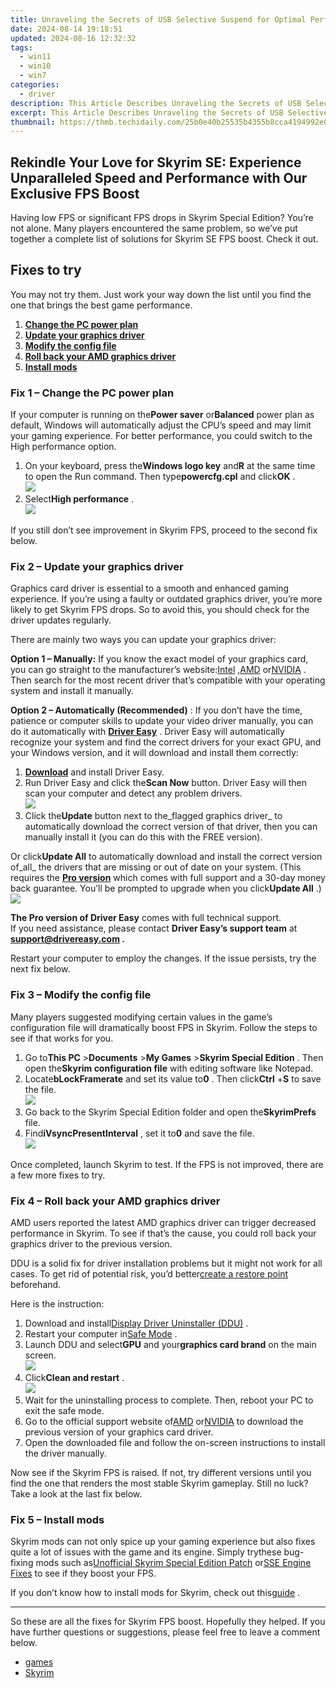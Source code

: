 ```yaml
---
title: Unraveling the Secrets of USB Selective Suspend for Optimal Performance
date: 2024-08-14 19:18:51
updated: 2024-08-16 12:32:32
tags:
  - win11
  - win10
  - win7
categories:
  - driver
description: This Article Describes Unraveling the Secrets of USB Selective Suspend for Optimal Performance
excerpt: This Article Describes Unraveling the Secrets of USB Selective Suspend for Optimal Performance
thumbnail: https://thmb.techidaily.com/25b0e40b25535b4355b8cca4194992e02cab9c78ac10458526a89f4c7d70d265.jpg
---
```


## Rekindle Your Love for Skyrim SE: Experience Unparalleled Speed and Performance with Our Exclusive FPS Boost

Having low FPS or significant FPS drops in Skyrim Special Edition? You’re not alone. Many players encountered the same problem, so we’ve put together a complete list of solutions for Skyrim SE FPS boost. Check it out.

## Fixes to try

 You may not try them. Just work your way down the list until you find the one that brings the best game performance.

1. **[Change the PC power plan](https://tools.techidaily.com/drivereasy/download/)**
2. **[Update your graphics driver](https://tools.techidaily.com/drivereasy/download/)**
3. **[Modify the config file](https://tools.techidaily.com/drivereasy/download/)**
4. **[Roll back your AMD graphics driver](https://tools.techidaily.com/drivereasy/download/)**
5. **[Install mods](https://tools.techidaily.com/drivereasy/download/)**

### Fix 1 – Change the PC power plan

 If your computer is running on the**Power saver** or**Balanced** power plan as default, Windows will automatically adjust the CPU’s speed and may limit your gaming experience. For better performance, you could switch to the High performance option.

1. On your keyboard, press the**Windows logo key** and**R** at the same time to open the Run command. Then type**powercfg.cpl** and click**OK** .  
![](https://images.drivereasy.com/wp-content/uploads/2021/04/change-power-plan-1.jpg)
2. Select**High performance** .  
![](https://images.drivereasy.com/wp-content/uploads/2021/04/change-power-plan-2.jpg)

 If you still don’t see improvement in Skyrim FPS, proceed to the second fix below.

### Fix 2 – Update your graphics driver

 Graphics card driver is essential to a smooth and enhanced gaming experience. If you’re using a faulty or outdated graphics driver, you’re more likely to get Skyrim FPS drops. So to avoid this, you should check for the driver updates regularly.

There are mainly two ways you can update your graphics driver:

**Option 1 – Manually:** If you know the exact model of your graphics card, you can go straight to the manufacturer’s website:[Intel](https://downloadcenter.intel.com/) ,[AMD](https://www.amd.com/en/support) or[NVIDIA](https://www.nvidia.com/Download/index.aspx) . Then search for the most recent driver that’s compatible with your operating system and install it manually.

**Option 2 – Automatically (Recommended)** : If you don’t have the time, patience or computer skills to update your video driver manually, you can do it automatically with **[Driver Easy](https://tools.techidaily.com/drivereasy/download/)**  . Driver Easy will automatically recognize your system and find the correct drivers for your exact GPU, and your Windows version, and it will download and install them correctly:

1. **[Download](https://tools.techidaily.com/drivereasy/download/)**  and install Driver Easy.
2. Run Driver Easy and click the**Scan Now** button. Driver Easy will then scan your computer and detect any problem drivers.  
![](https://images.drivereasy.com/wp-content/uploads/2021/04/de-borderless.jpg)
3. Click the**Update** button next to the_flagged graphics driver_ to automatically download the correct version of that driver, then you can manually install it (you can do this with the FREE version).  

 Or click**Update All** to automatically download and install the correct version of_all_ the drivers that are missing or out of date on your system. (This requires the **[Pro version](https://tools.techidaily.com/drivereasy/download/)**  which comes with full support and a 30-day money back guarantee. You’ll be prompted to upgrade when you click**Update All** .)  
![](https://images.drivereasy.com/wp-content/uploads/2021/04/amd-6800xt.jpg)

**The Pro version of Driver Easy** comes with full technical support.  
 If you need assistance, please contact **Driver Easy’s support team** at **[support@drivereasy.com](https://tools.techidaily.com/drivereasy/download/) .**

 Restart your computer to employ the changes. If the issue persists, try the next fix below.

### Fix 3 – Modify the config file

 Many players suggested modifying certain values in the game’s configuration file will dramatically boost FPS in Skyrim. Follow the steps to see if that works for you.

1. Go to**This PC** \>**Documents** \>**My Games** \>**Skyrim Special Edition** . Then open the**Skyrim configuration file** with editing software like Notepad.
2. Locate**bLockFramerate** and set its value to**0** . Then click**Ctrl** +**S** to save the file.  
![](https://images.drivereasy.com/wp-content/uploads/2021/04/config-file-1.jpg)
3. Go back to the Skyrim Special Edition folder and open the**SkyrimPrefs** file.
4. Find**iVsyncPresentInterval** , set it to**0** and save the file.  
![](https://images.drivereasy.com/wp-content/uploads/2021/04/config-file-2.jpg)

 Once completed, launch Skyrim to test. If the FPS is not improved, there are a few more fixes to try.

### Fix 4 – Roll back your AMD graphics driver

 AMD users reported the latest AMD graphics driver can trigger decreased performance in Skyrim. To see if that’s the cause, you could roll back your graphics driver to the previous version.

 DDU is a solid fix for driver installation problems but it might not work for all cases. To get rid of potential risk, you’d better[create a restore point](https://tools.techidaily.com/drivereasy/download/) beforehand.

Here is the instruction:

1. Download and install[Display Driver Uninstaller (DDU)](https://www.guru3d.com/files-details/display-driver-uninstaller-download.html) .
2. Restart your computer in[Safe Mode](https://tools.techidaily.com/drivereasy/download/) .
3. Launch DDU and select**GPU** and your**graphics card brand** on the main screen.  
![](https://images.drivereasy.com/wp-content/uploads/2021/04/clean-reinstall-driver-1.jpg)
4. Click**Clean and restart** .  
![](https://images.drivereasy.com/wp-content/uploads/2021/04/clean-reinstall-driver-2.jpg)
5. Wait for the uninstalling process to complete. Then, reboot your PC to exit the safe mode.
6. Go to the official support website of[AMD](https://www.amd.com/en/support) or[NVIDIA](https://www.nvidia.com/Download/index.aspx) to download the previous version of your graphics card driver.
7. Open the downloaded file and follow the on-screen instructions to install the driver manually.

 Now see if the Skyrim FPS is raised. If not, try different versions until you find the one that renders the most stable Skyrim gameplay. Still no luck? Take a look at the last fix below.

### Fix 5 – Install mods

 Skyrim mods can not only spice up your gaming experience but also fixes quite a lot of issues with the game and its engine. Simply trythese bug-fixing mods such as[Unofficial Skyrim Special Edition Patch](https://www.nexusmods.com/skyrimspecialedition/mods/266) or[SSE Engine Fixes](https://www.nexusmods.com/skyrimspecialedition/mods/17230) to see if they boost your FPS.

 If you don’t know how to install mods for Skyrim, check out this[guide](https://tools.techidaily.com/drivereasy/download/) .

---

 So these are all the fixes for Skyrim FPS boost. Hopefully they helped. If you have further questions or suggestions, please feel free to leave a comment below.

* [games](https://tools.techidaily.com/drivereasy/download/)
* [Skyrim](https://tools.techidaily.com/drivereasy/download/)

<ins class="adsbygoogle"
     style="display:block"
     data-ad-format="autorelaxed"
     data-ad-client="ca-pub-7571918770474297"
     data-ad-slot="1223367746"></ins>



<ins class="adsbygoogle"
     style="display:block"
     data-ad-client="ca-pub-7571918770474297"
     data-ad-slot="8358498916"
     data-ad-format="auto"
     data-full-width-responsive="true"></ins>
